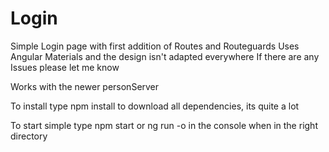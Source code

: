 # Login

Simple Login page with first addition of Routes and Routeguards
Uses Angular Materials and the design isn't adapted everywhere
If there are any Issues please let me know

Works with the newer personServer

To install type npm install to download all dependencies, its quite a lot

To start simple type npm start or ng run -o in the console when in the right directory
